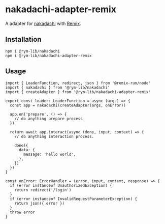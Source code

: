 # nakadachi-adapter-remix

A adapter for [nakadachi](https://www.npmjs.com/package/@rym-lib/nakadachi) with [Remix](https://remix.run/).

## Installation

```
npm i @rym-lib/nakadachi
npm i @rym-lib/nakadachi-adapter-remix
```

## Usage

```tsx
import { LoaderFunction, redirect, json } from '@remix-run/node'
import { nakadachi } from '@rym-lib/nakadachi'
import { createAdapter } from '@rym-lib/nakadachi-adapter-remix'

export const loader: LoaderFunction = async (args) => {
  const app = nakadachi(createAdapter(args, onError))

  app.on('prepare', () => {
    // do anything prepare process
  })

  return await app.interact(async (done, input, context) => {
    // do anything interaction process.

    done({
      data: {
        message: 'hello world',
      },
    })
  })
}

const onError: ErrorHandler = (error, input, context, response) => {
  if (error instanceof UnauthorizedException) {
    return redirect('/login')
  }
  if (error instanceof InvalidRequestParameterException) {
    return json({ error })
  }
  throw error
}
```

